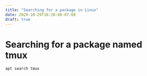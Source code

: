 ```yaml
---
title: "Searching for a package in Linux"
date: 2020-10-29T16:38:08-07:00
draft: true
---
```


# Searching for a package named tmux

```
apt search tmux
```